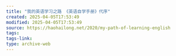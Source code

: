 ```yaml
---
title: "我的英语学习之路 《英语自学手册》代序"
created: 2025-04-05T17:53:49
modified: 2025-04-05T17:53:49
source: https://haohailong.net/2020/my-path-of-learning-english
tags:
tags-link:
type: archive-web
---
```

